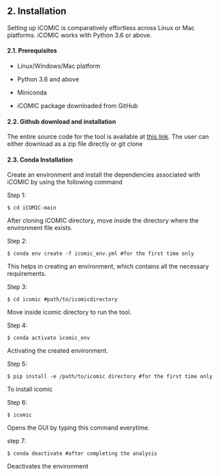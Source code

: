 ## 2. Installation

  

Setting up iCOMIC is comparatively effortless across Linux or Mac platforms. iCOMIC works with Python 3.6 or above.

#### 2.1. Prerequisites

- Linux/Windows/Mac platform

- Python 3.6 and above

- Miniconda

- iCOMIC package downloaded from GitHub


#### 2.2. Github download and installation

The entire source code for the tool is available at [this link](https://github.com/RamanLab/iCOMIC). The user can either download as a zip file directly or git clone 

#### 2.3. Conda Installation
Create an environment and install the dependencies associated with iCOMIC by using the following command 

Step 1:
```
$ cd iCOMIC-main 
```
After cloning iCOMIC directory, move inside the directory where the environment file exists. 

Step 2:
```
$ conda env create -f icomic_env.yml #for the first time only
```
This helps in creating an environment, which contains all the necessary requirements.

Step 3:
```
$ cd icomic #path/to/icomicdirectory
```
Move inside icomic directory to run the tool.

Step 4:
```
$ conda activate icomic_env
```
Activating the created environment. 

Step 5:
```
$ pip install -e /path/to/icomic directory #for the first time only
```
To install icomic

Step 6:
```
$ icomic
```
Opens the GUI by typing this command everytime.

step 7:
```
$ conda deactivate #after completing the analysis
```
Deactivates the environment
